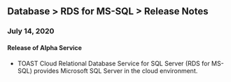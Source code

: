 ## Database > RDS for MS-SQL > Release Notes

### July 14, 2020

#### Release of Alpha Service 

* TOAST Cloud Relational Database Service for SQL Server (RDS for MS-SQL) provides Microsoft SQL Server in the cloud environment. 
